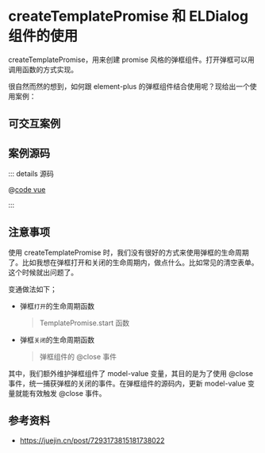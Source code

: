 <script setup>
/**
 * 在vuepress内，不能使用相对路径实现导入的 要用别名
 *  
 * - https://theme-hope.vuejs.press/zh/guide/component/sfc.html#导入文件
 */
import DemoTemplatePromiseAndElDialog from "@docs/vueuse/TemplatePromise-and-ElDialog/demo-TemplatePromise-and-ElDialog.vue";
</script>

# createTemplatePromise 和 ELDialog 组件的使用

createTemplatePromise，用来创建 promise 风格的弹框组件。打开弹框可以用调用函数的方式实现。

很自然而然的想到，如何跟 element-plus 的弹框组件结合使用呢？现给出一个使用案例：

## 可交互案例

<!-- 以vuepress全局注册方式使用的vue组件 -->
<!-- <demo-TemplatePromise-and-ElDialog /> -->

<!-- 以局部导入的方式注册的vue组件 -->

<DemoTemplatePromiseAndElDialog />

## 案例源码

::: details 源码

@[code vue](./demo-TemplatePromise-and-ElDialog.vue)

:::

## 注意事项

使用 createTemplatePromise 时，我们没有很好的方式来使用弹框的生命周期了。比如我想在弹框打开和关闭的生命周期内，做点什么。比如常见的清空表单。这个时候就出问题了。

变通做法如下；

- 弹框`打开`的生命周期函数

  > TemplatePromise.start 函数

- 弹框`关闭`的生命周期函数

  > 弹框组件的 @close 事件

其中，我们额外维护弹框组件了 model-value 变量，其目的是为了使用 @close 事件，统一捕获弹框的关闭的事件。在弹框组件的源码内，更新 model-value 变量就能有效触发 @close 事件。

## 参考资料

- https://juejin.cn/post/7293173815181738022
